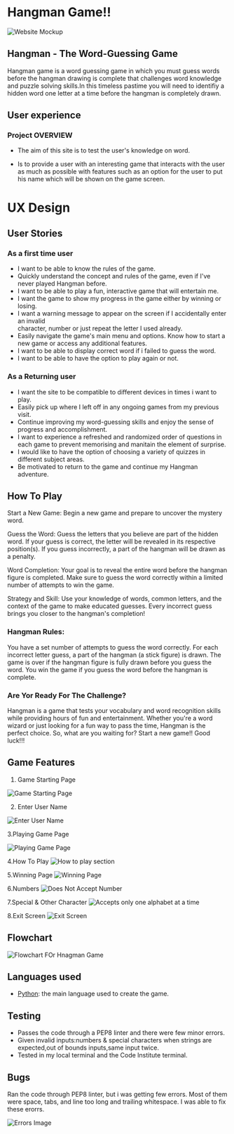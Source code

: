 # Hangman Game!!

![Website Mockup](/images/am-i-responsive.png)

##  Hangman - The Word-Guessing Game

Hangman game is a word guessing game in which you must guess words before the hangman drawing is complete that challenges word knowledge and puzzle solving skills.In this timeless pastime you will need to identifiy a hidden word one letter at a time before the hangman is completely drawn.

## User experience

### Project OVERVIEW

- The aim of this site is to test the user's knowledge on word.

- Is to provide a user with an interesting game that interacts with the user as much as possible with features such as an option for the user to put his name which will be shown on the game screen.

# UX Design

## User Stories

### As a first time user

- I want to be able to know the rules of the game.
- Quickly understand the concept and rules of the game, even if I've never played Hangman before.
- I want to be able to play a fun, interactive game that will entertain me.
- I want the game to show my progress in the game either by winning or losing.
- I want a warning message to appear on the screen if I accidentally enter an invalid  
  character, number or just repeat the letter I used already.
- Easily navigate the game's main menu and options.
  Know how to start a new game or access any additional features.
- I want to be able to display correct word if i failed to guess the word.
- I want to be able to have the option to play again or not.

### As a Returning user

- I want the site to be compatible to different devices in times i want to play.
- Easily pick up where I left off in any ongoing games from my previous visit.
- Continue improving my word-guessing skills and enjoy the sense of progress and accomplishment.
- I want to experience a refreshed and randomized order of questions in each game to prevent memorising and manitain the element of surprise.
- I would like to have the option of choosing a variety of quizzes in different subject areas.
- Be motivated to return to the game and continue my Hangman adventure.

## How To Play

Start a New Game: Begin a new game and prepare to uncover the mystery word.

Guess the Word: Guess the letters that you believe are part of the hidden word. If your guess is correct, the letter will be revealed in its respective position(s). If you guess incorrectly, a part of the hangman will be drawn as a penalty.

Word Completion: Your goal is to reveal the entire word before the hangman figure is completed. Make sure to guess the word correctly within a limited number of attempts to win the game.

Strategy and Skill: Use your knowledge of words, common letters, and the context of the game to make educated guesses. Every incorrect guess brings you closer to the hangman's completion!

### Hangman Rules:

You have a set number of attempts to guess the word correctly.
For each incorrect letter guess, a part of the hangman (a stick figure) is drawn.
The game is over if the hangman figure is fully drawn before you guess the word.
You win the game if you guess the word before the hangman is complete.


### Are Yor Ready For The Challenge?

Hangman is a game that tests your vocabulary and word recognition skills while providing hours of fun and entertainment. Whether you're a word wizard or just looking for a fun way to pass the time, Hangman is the perfect choice. So, what are you waiting for? Start a new game!! Good luck!!!

## Game Features

1. Game Starting Page

![Game Starting Page](images/Game%20starting%20page%20.PNG)

2. Enter User Name

![Enter User Name](images/name_input_page.PNG)

3.Playing Game Page

![Playing Game Page](images/hangman-start-page.PNG)

4.How To Play
![How to play section](images/how-to-play-page.PNG)

5.Winning Page
![Winning Page](images/winning_page.PNG)

6.Numbers
![Does Not Accept Number](images/number.PNG)

7.Special & Other Character
![Accepts only one alphabet at a time](images/other_letter.PNG)

8.Exit Screen
![Exit Screen](images/exit_page.PNG)

## Flowchart

![Flowchart FOr Hnagman Game](images/Flowchart.PNG)

## Languages used

* [Python](https://www.python.org/): the main language used to create the game.

## Testing

- Passes the code through a PEP8 linter and there were few minor errors.
- Given invalid inputs:numbers & special characters when strings are expected,out of bounds inputs,same input twice.
- Tested in my local terminal and the Code Institute terminal.

## Bugs

Ran the code through PEP8 linter, but i was getting few errors. Most of them were space, tabs, and line too long and trailing whitespace. I was able to fix these erorrs. 

![Errors Image](images/python_linter_bugs.PNG)

